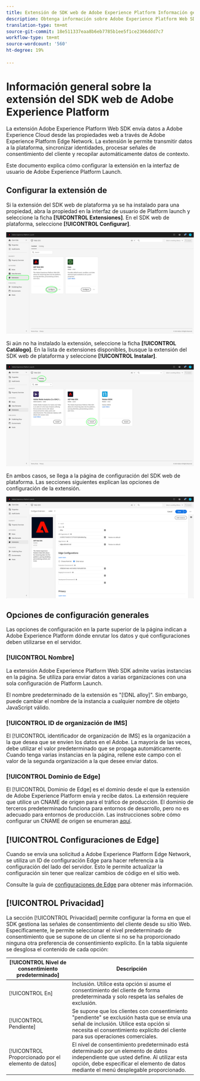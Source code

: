 ```yaml
---
title: Extensión de SDK web de Adobe Experience Platform Información general
description: Obtenga información sobre Adobe Experience Platform Web SDK Extension for Adobe Experience Platform Launch
translation-type: tm+mt
source-git-commit: 18e511337eaa8b6eb7785b1ee5f1ce2366ddd7c7
workflow-type: tm+mt
source-wordcount: '560'
ht-degree: 19%

---
```



# Información general sobre la extensión del SDK web de Adobe Experience Platform

La extensión Adobe Experience Platform Web SDK envía datos a Adobe Experience Cloud desde las propiedades web a través de Adobe Experience Platform Edge Network. La extensión le permite transmitir datos a la plataforma, sincronizar identidades, procesar señales de consentimiento del cliente y recopilar automáticamente datos de contexto.

Este documento explica cómo configurar la extensión en la interfaz de usuario de Adobe Experience Platform Launch.

## Configurar la extensión de

Si la extensión del SDK web de plataforma ya se ha instalado para una propiedad, abra la propiedad en la interfaz de usuario de Platform launch y seleccione la ficha **[!UICONTROL Extensiones]**. En el SDK web de plataforma, seleccione **[!UICONTROL Configurar]**.

![](../images/extension/overview/configure.png)

Si aún no ha instalado la extensión, seleccione la ficha **[!UICONTROL Catálogo]**. En la lista de extensiones disponibles, busque la extensión del SDK web de plataforma y seleccione **[!UICONTROL Instalar]**.

![](../images/extension/overview/install.png)

En ambos casos, se llega a la página de configuración del SDK web de plataforma. Las secciones siguientes explican las opciones de configuración de la extensión.

![](../images/extension/overview/config-screen.png)

## Opciones de configuración generales

Las opciones de configuración en la parte superior de la página indican a Adobe Experience Platform dónde enrutar los datos y qué configuraciones deben utilizarse en el servidor.

### [!UICONTROL Nombre]

La extensión Adobe Experience Platform Web SDK admite varias instancias en la página. Se utiliza para enviar datos a varias organizaciones con una sola configuración de Platform Launch.

El nombre predeterminado de la extensión es &quot;[!DNL alloy]&quot;. Sin embargo, puede cambiar el nombre de la instancia a cualquier nombre de objeto JavaScript válido.

### **[!UICONTROL ID de organización de IMS]**

El [!UICONTROL identificador de organización de IMS] es la organización a la que desea que se envíen los datos en el Adobe. La mayoría de las veces, debe utilizar el valor predeterminado que se propaga automáticamente. Cuando tenga varias instancias en la página, rellene este campo con el valor de la segunda organización a la que desee enviar datos.

### **[!UICONTROL Dominio de Edge]**

El [!UICONTROL Dominio de Edge] es el dominio desde el que la extensión de Adobe Experience Platform envía y recibe datos. La extensión requiere que utilice un CNAME de origen para el tráfico de producción. El dominio de terceros predeterminado funciona para entornos de desarrollo, pero no es adecuado para entornos de producción. Las instrucciones sobre cómo configurar un CNAME de origen se enumeran [aquí](https://docs.adobe.com/content/help/es-ES/core-services/interface/ec-cookies/cookies-first-party.html).

## [!UICONTROL Configuraciones de Edge]

Cuando se envía una solicitud a Adobe Experience Platform Edge Network, se utiliza un ID de configuración Edge para hacer referencia a la configuración del lado del servidor. Esto le permite actualizar la configuración sin tener que realizar cambios de código en el sitio web.

Consulte la guía de [configuraciones de Edge](../fundamentals/edge-configuration.md) para obtener más información.

## [!UICONTROL Privacidad]

La sección [!UICONTROL Privacidad] permite configurar la forma en que el SDK gestiona las señales de consentimiento del cliente desde su sitio Web. Específicamente, le permite seleccionar el nivel predeterminado de consentimiento que se supone de un cliente si no se ha proporcionado ninguna otra preferencia de consentimiento explícito. En la tabla siguiente se desglosa el contenido de cada opción:

| [!UICONTROL Nivel de consentimiento predeterminado] | Descripción |
| --- | --- |
| [!UICONTROL En] | Inclusión. Utilice esta opción si asume el consentimiento del cliente de forma predeterminada y solo respeta las señales de exclusión. |
| [!UICONTROL Pendiente] | Se supone que los clientes con consentimiento &quot;pendiente&quot; se exclusión hasta que se envía una señal de inclusión. Utilice esta opción si necesita el consentimiento explícito del cliente para sus operaciones comerciales. |
| [!UICONTROL Proporcionado por el elemento de datos] | El nivel de consentimiento predeterminado está determinado por un elemento de datos independiente que usted define. Al utilizar esta opción, debe especificar el elemento de datos mediante el menú desplegable proporcionado. |